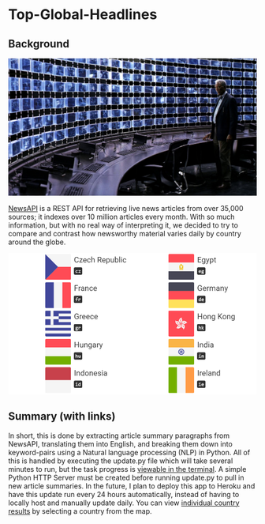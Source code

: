 # Top-Global-Headlines

## Background

![Idea](Images/newsapi_idea.jpg)

[NewsAPI](https://newsapi.org/) is a REST API for retrieving live news articles from over 35,000 sources; it indexes over 10 million articles every month.
With so much information, but with no real way of interpreting it, we decided to try to compare and contrast how newsworthy material varies daily by country around the globe.

![Sources](Images/source_countries.png)

## Summary (with links)
In short, this is done by extracting article summary paragraphs from NewsAPI, translating them into English, and breaking them down into keyword-pairs using a Natural language processing (NLP) in Python.  All of this is handled by executing the update.py file which will take several minutes to run, but the task progress is [viewable in the terminal](Images/newsapi_update.png). A simple Python HTTP Server must be created before running update.py to pull in new article summaries. In the future, I plan to deploy this app to Heroku and have this update run every 24 hours automatically, instead of having to locally host and manually update daily. You can view [individual country results](Images/newsapi_summary.png) by selecting a country from the map.